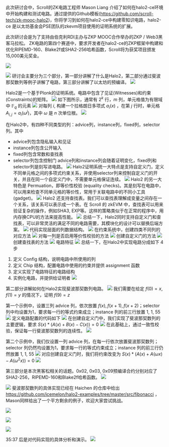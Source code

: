 
此次研讨会中，Scroll的ZK电路工程师 Mason Liang 介绍了如何在halo2-ce环境中开始构建和测试电路。通过提供的Github模板(https://github.com/scroll-tech/zk-mooc-halo2)，你将学习到如何在halo2-ce中构建零知识电路，halo2-ce 是以太坊基金会PSE团队的zkevm项目使用的证明系统的扩展。

此次研讨会是为了支持由伯克利RDI主办与ZKP MOOC合作举办的ZKP / Web3黑客马拉松。 ZK电路的第四个赛道中，要求开发者在halo2-ce的ZKP框架中构建和优化RIPEMD-160、Blake2f或SHA2-256哈希函数，Scroll将为获奖项目颁发15,000美元奖金。

![](halo2-0.png)

![](halo2-1.png)
研讨会主要分为三个部分，第一部分讲解了什么是Halo2，第二部分通过斐波那契数列等例子讲解了电路，第三部分讲解了以太坊的预编译。
![](halo2-2.png)

Halo2是一个基于Plonk的证明系统。电路中包含了见证(Witnesses)和约束(Constraints)的矩阵。
![](halo2-3.png)
如下图所示，通常有 $2^k$ 行，$m$ 列，单元格值为有限域中 $\mathbb{F}_q$ 的元素
![](halo2-4.png)
对每列 $i$, 构建一个拉格朗日多项式 $a_i(x)$ ，在第 $j$ 行时，单元格 $A_{i,j} = a_i(\omega ^j)$，其中 $\omega$ 是 $n$ 次单位根。
![](halo2-5.png)

在Halo2中，有四种不同类型的列：advice列，instance列，fixed列，selector列。其中
- advice列包含隐私输入和见证
- instance列包含公开输入
- fixed列包含常数和查找表
- selector列包含控制门
advice列和instance列会随着证明变化，fixed列和selector列是刻写进电路。
![](halo2-7.png)
Halo2证明系统一大特点是支持自定义门，定义不同单元格之间的多项式约束关系，并使用selector列来控制自定义门的开关，并且在同一个自定义门中，不需要单元格保证连续。
![](halo2-8.png)
Halo2 的另一大特色是 Permuation，即等价性校验 (equality checks)。其是刻写在电路中，可以用来检查不同单元格的等价性，常用于关联电路中的不同小工具 (gadget)。
![](halo2-9.png)
Halo2 还支持查找表。我们可以查找表理解成变量之间存在一个关系，该关系可以表示成一个表。在 Scroll 的 zkEVM 中，查找表可以用来验证复杂的操作，例如SHA3, EXP等。这样的策略类似于在正常的程序中，用内存换CPU的方法来提高性能。
![](halo2-10.png)
总结一下，Halo2同时支持自定义门和查找表，可以非常灵活的满足不同的电路需要，其模块化的设计可以替换后端方案。
![](halo2-11.png)
代码实现层面的列数据结构。
![](halo2-12.png)
在约束系统中，创建四类不同列的对应方法
![](halo2-13.png)
对每一列是否启用等价性校验的方法
![](halo2-14.png)
创建自定义门的方法
![](halo2-15.png)
创建查找表的方法
![](halo2-16.png)
电路特征
![](halo2-18.png)
总结一下，在Halo2中实现电路分成如下 4 步
1. 定义 Config 结构，说明电路中所使用的列
2. 定义 Chip 结构，配置电路中使用的约束并提供 assignment 函数
3. 定义实现了电路特征的电路结构
4. 实例化电路，并提供给证明者
![](halo2-17.png)



第二部分讲解如何在Halo2实现斐波那契数列电路。
![](halo2-19.png)
我们需要在给定 $f(0)=x,f(1)=y$ 的情况下，证明 $f(9)=z$

第一个示例中，设置三列 advice 列，依次放置 $f(x), f(x+1), f(x+2)$；selector 列中均设置为1，要求每一行的等式约束成立；instance 列的前三行放置 1, 1, 55
![](halo2-20.png)
定义电路配置的代码如下
![](halo2-21.png)
在创建自定义门中，我们实现了斐波那契数列的主要逻辑，要求 $S(x)*(A(x)+B(x)-C(x))=0$
![](halo2-22.png)
在此基础上，通过一致性校验，保证每一行斐波那契数列的连续性。
![](halo2-23.png)


第二个示例中，我们仅设置一列 advice 列，在每一行依次放置斐波那契数列；selector 列仍然均设置为1，要求每一行的等式约束成立；instance 列的前三行仍然放置 1, 1, 55
![](halo2-24.png)
对应创建自定义门时，我们将约束改变为 $S(x)*(A(x)+A(\omega x)-A(\omega^2 x))=0$
![](halo2-25.png)



第三部分是本次黑客松相关的话题。0x02, 0x03, 0x09预编译合约分别对应了SHA2-256，RIPEMD-160和Blake2f哈希函数。
![](halo2-26.png)


![](halo2-27.png)
斐波那契数列的具体实现已经在 Haichen 的仓库中给出 https://github.com/icemelon/halo2-examples/tree/master/src/fibonacci ，Mason同样给出了一个平方剩余的例子，欢迎大家尝试挑战。

![](halo2-28.png)



![](halo2-29.png)


![](halo2-30.png)


35:37 后是对代码实现的具体分析和演示。
![](halo2-31.png)
